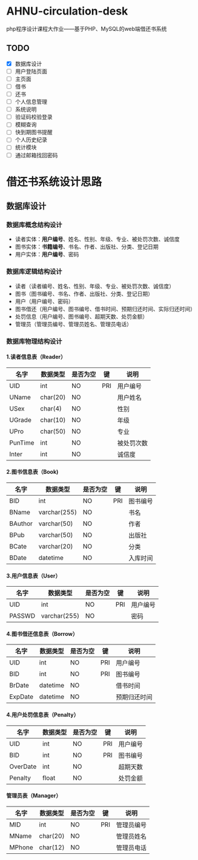 # AHNU-circulation-desk

php程序设计课程大作业——基于PHP、MySQL的web端借还书系统
## TODO

* [x] 数据库设计
* [ ] 用户登陆页面
* [ ] 主页面
* [ ] 借书
* [ ] 还书
* [ ] 个人信息管理
* [ ] 系统说明
* [ ] 验证码校验登录
* [ ] 模糊查询
* [ ] 快到期图书提醒
* [ ] 个人历史纪录
* [ ] 统计模块
* [ ] 通过邮箱找回密码

# 借还书系统设计思路

## 数据库设计

### 数据库概念结构设计

- 读者实体：**用户编号**、姓名、性别、年级、专业、被处罚次数、诚信度
- 图书实体：**书籍编号**、书名、作者、出版社、分类、登记日期
- 用户实体：**用户编号**、密码

### 数据库逻辑结构设计

- 读者（读者编号、姓名、性别、年级、专业、被处罚次数、诚信度）
- 图书（图书编号、书名、作者、出版社、分类、登记日期）
- 用户（用户编号、密码）
- 图书借还（用户编号、图书编号、借书时间、预期归还时间、实际归还时间）
- 处罚信息（用户编号、图书编号、超期天数、处罚金额）
- 管理员（管理员编号、管理员姓名、管理员电话）

### 数据库物理结构设计

#### 1.读者信息表（Reader）

| 名字    | 数据类型 | 是否为空 | 键  | 说明       |
| ------- | -------- | -------- | --- | ---------- |
| UID     | int      | NO       | PRI | 用户编号   |
| UName   | char(20) | NO       |     | 用户姓名   |
| USex    | char(4)  | NO       |     | 性别       |
| UGrade  | char(10) | NO       |     | 年级       |
| UPro    | char(50) | NO       |     | 专业       |
| PunTime | int      | NO       |     | 被处罚次数 |
| Inter   | int      | NO       |     | 诚信度     |

#### 2.图书信息表（Book)

| 名字    | 数据类型     | 是否为空 | 键  | 说明     |
| ------- | ------------ | -------- | --- | -------- |
| BID     | int          | NO       | PRI | 图书编号 |
| BName   | varchar(255) | NO       |     | 书名     |
| BAuthor | varchar(50)  | NO       |     | 作者     |
| BPub    | varchar(50)  | NO       |     | 出版社   |
| BCate   | varchar(20)  | NO       |     | 分类     |
| BDate   | datetime     | NO       |     | 入库时间 |

#### 3.用户信息表（User）

| 名字   | 数据类型     | 是否为空 | 键  | 说明     |
| ------ | ------------ | -------- | --- | -------- |
| UID    | int          | NO       | PRI | 用户编号 |
| PASSWD | varchar(255) | NO       |     | 密码     |

#### 4.图书借还信息表（Borrow）

| 名字    | 数据类型 | 是否为空 | 键  | 说明         |
| ------- | -------- | -------- | --- | ------------ |
| UID     | int      | NO       | PRI | 用户编号     |
| BID     | int      | NO       | PRI | 图书编号     |
| BrDate  | datetime | NO       |     | 借书时间     |
| ExpDate | datetime | NO       |     | 预期归还时间 |

#### 4.用户处罚信息表（Penalty）

| 名字     | 数据类型 | 是否为空 | 键  | 说明     |
| -------- | -------- | -------- | --- | -------- |
| UID      | int      | NO       | PRI | 用户编号 |
| BID      | int      | NO       | PRI | 图书编号 |
| OverDate | int      | NO       |     | 超期天数 |
| Penalty  | float    | NO       |     | 处罚金额 |

#### 管理员表（Manager）

| 名字   | 数据类型 | 是否为空 | 键  | 说明       |
| ------ | -------- | -------- | --- | ---------- |
| MID    | int      | NO       | PRI | 管理员编号 |
| MName  | char(20) | NO       |     | 管理员姓名 |
| MPhone | char(12) | NO       |     | 管理员电话 |
